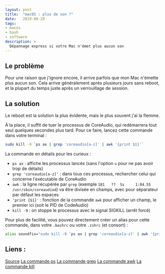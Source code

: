 ```yaml
---
layout: post
title:  "macOS : plus de son ?"
date:   2019-08-20
tags:
- macos
- bash
- software
description: >
  Dépannage express si votre Mac n'émet plus aucun son
---
```


## Le problème

Pour une raison que j'ignore encore, il arrive parfois que mon Mac n'émette plus aucun son. Cela arrive généralement après plusieurs jours sans reboot, et la plupart du temps juste après un verrouillage de session.

## La solution

Le reboot est la solution la plus évidente, mais le plus souvent j'ai la flemme.

À la place, il suffit de tuer le processus de CoreAudio, qui redémarrera tout seul quelques secondes plus tard. Pour ce faire, lancez cette commande dans votre terminal :

```sh
sudo kill -9 `ps ax | grep 'coreaudio[a-z]' | awk '{print $1}'`
```

La commande en détails pour les curieux :

- `ps ax` : affiche les processus lancés (sans l'option `u` pour ne pas avoir trop de détails)
- `grep 'coreaudio[a-z]'` : dans tous ces processus, rechercher celui qui concerne l'exécutable de CoreAudio
- `awk` : la ligne récupérée par `grep` (exemple `181   ??  Ss     1:04.55 /usr/sbin/coreaudiod`) va être divisée en champs, avec pour séparateur par défaut les espaces
- `'print {$1}'` : fonction de la commande `awk` pour afficher un champ, le premier ici (soit le PID de CodeAudio)
- `kill -9` : on stoppe le processus avec le signal SIGKILL (arrêt forcé)

Pour plus de facilité, vous pouvez directement créer un alias pour cette commande, dans votre `.bashrc` ou votre `.zshrc` (et consort) :

```sh
alias soundfix="sudo kill -9 `ps ax | grep 'coreaudio[a-z]' | awk '{print $1}'`"
```

## Liens :

[Source](https://apple.stackexchange.com/a/64024/253794)
[La commande ps](http://www.linux-france.org/article/man-fr/man1/ps-1.html)
[La commande grep](http://www.linux-france.org/article/man-fr/man1/grep-1.html)
[La commande awk](https://www.shellunix.com/awk.html)
[La commande kill](http://www.linux-france.org/article/man-fr/man1/kill-1.html)
